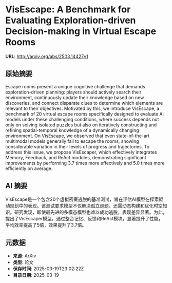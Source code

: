 # VisEscape: A Benchmark for Evaluating Exploration-driven Decision-making in Virtual Escape Rooms

**URL**: http://arxiv.org/abs/2503.14427v1

## 原始摘要

Escape rooms present a unique cognitive challenge that demands
exploration-driven planning: players should actively search their environment,
continuously update their knowledge based on new discoveries, and connect
disparate clues to determine which elements are relevant to their objectives.
Motivated by this, we introduce VisEscape, a benchmark of 20 virtual escape
rooms specifically designed to evaluate AI models under these challenging
conditions, where success depends not only on solving isolated puzzles but also
on iteratively constructing and refining spatial-temporal knowledge of a
dynamically changing environment. On VisEscape, we observed that even
state-of-the-art multimodal models generally fail to escape the rooms, showing
considerable variation in their levels of progress and trajectories. To address
this issue, we propose VisEscaper, which effectively integrates Memory,
Feedback, and ReAct modules, demonstrating significant improvements by
performing 3.7 times more effectively and 5.0 times more efficiently on
average.


## AI 摘要

VisEscape是一个包含20个虚拟密室逃脱的基准测试，旨在评估AI模型在探索驱动规划中的表现。该测试要求模型不仅解决孤立谜题，还需动态构建和优化时空知识。研究发现，即使最先进的多模态模型也难以成功逃脱，表现差异显著。为此，提出了VisEscaper模型，通过整合记忆、反馈和ReAct模块，显著提升了性能，平均效率提高了5倍，效果提升了3.7倍。

## 元数据

- **来源**: ArXiv
- **类型**: 论文
- **保存时间**: 2025-03-19T23:02:22Z
- **目录日期**: 2025-03-19
